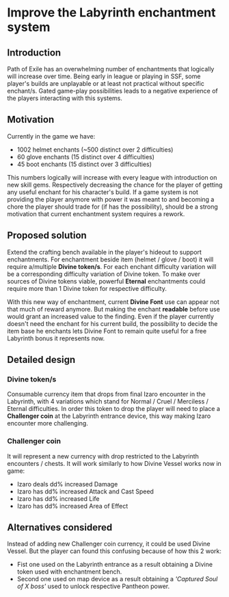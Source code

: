 # Improve the Labyrinth enchantment system 

## Introduction

Path of Exile has an overwhelming number of enchantments that logically will increase over time. Being early in league or playing in SSF, some player's builds are unplayable or at least not practical without specific enchant/s. Gated game-play possibilities leads to a negative experience of the players interacting with this systems.

## Motivation

Currently in the game we have:
* 1002 helmet enchants (~500 distinct over 2 difficulties)
* 60 glove enchants (15 distinct over 4 difficulties)
* 45 boot enchants (15 distinct over 3 difficulties)

This numbers logically will increase with every league with introduction on new skill gems. Respectively decreasing the chance for the player of getting any useful enchant for his character's build.
If a game system is not providing the player anymore with power it was meant to and becoming a chore the player should trade for (if has the possibility), should be a strong motivation that current enchantment system requires a rework.

## Proposed solution

Extend the crafting bench available in the player's hideout to support enchantments. For enchantment beside item (helmet / glove / boot) it will require a/multiple **Divine token/s**.
For each enchant difficulty variation will be a corresponding difficulty variation of Divine token.
To make over sources of Divine tokens viable, powerful **Eternal** enchantments could require more than 1 Divine token for respective difficulty.

With this new way of enchantment, current **Divine Font** use can appear not that much of reward anymore.
But making the enchant **readable** before use would grant an increased value to the finding. Even if the player currently doesn't need the enchant for his current build, the possibility to decide the item base he enchants lets Divine Font to remain quite useful for a free Labyrinth bonus it represents now.

## Detailed design

### Divine token/s
Consumable currency item that drops from final Izaro encounter in the Labyrinth, with 4 variations which stand for Normal / Cruel / Merciless / Eternal difficulties.
In order this token to drop the player will need to place a **Challenger coin** at the Labyrinth entrance device, this way making Izaro encounter more challenging.

### Challenger coin

It will represent a new currency with drop restricted to the Labyrinth encounters / chests.
It will work similarly to how Divine Vessel works now in game:
* Izaro deals dd% increased Damage
* Izaro has dd% increased Attack and Cast Speed
* Izaro has dd% increased Life
* Izaro has dd% increased Area of Effect

## Alternatives considered

Instead of adding new Challenger coin currency, it could be used Divine Vessel. But the player can found this confusing because of how this 2 work:
* Fist one used on the Labyrinth entrance as a result obtaining a Divine token used with enchantment bench.
* Second one used on map device as a result obtaining a *'Captured Soul of X boss'* used to unlock respective Pantheon power.
